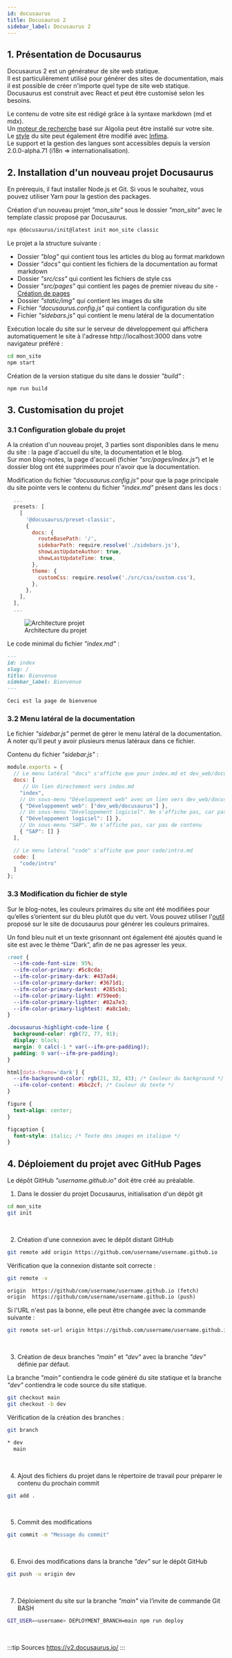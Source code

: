```yaml
---
id: docusaurus
title: Docusaurus 2
sidebar_label: Docusaurus 2
---
```



## 1. Présentation de Docusaurus
Docusaurus 2 est un générateur de site web statique.  
Il est particulièrement utilisé pour générer des sites de documentation, mais il est possible de créer n'importe quel type de site web statique. Docusaurus est construit avec React et peut être customisé selon les besoins.  

Le contenu de votre site est rédigé grâce à la syntaxe markdown (md et mdx).  
Un [moteur de recherche](https://v2.docusaurus.io/docs/search/) basé sur Algolia peut être installé sur votre site.  
Le [style](https://v2.docusaurus.io/docs/styling-layout/#styling-your-site-with-infima) du site peut également être modifié avec [Infima](https://facebookincubator.github.io/infima/).  
Le support et la gestion des langues sont accessibles depuis la version 2.0.0-alpha.71 (i18n => internationalisation).


## 2. Installation d'un nouveau projet Docusaurus
En prérequis, il faut installer Node.js et Git. Si vous le souhaitez, vous pouvez utiliser Yarn pour la gestion des packages.

Création d'un nouveau projet *"mon_site"* sous le dossier *"mon_site"* avec le template classic proposé par Docusaurus.
```bash
npx @docusaurus/init@latest init mon_site classic
```

Le projet a la structure suivante :
- Dossier *"blog"* qui contient tous les articles du blog au format markdown
- Dossier *"docs"* qui contient les fichiers de la documentation au format markdown
- Dossier *"src/css"* qui contient les fichiers de style css
- Dossier *"src/pages"* qui contient les pages de premier niveau du site - [Création de pages](https://v2.docusaurus.io/docs/creating-pages/)
- Dossier *"static/img"* qui contient les images du site
- Fichier *"docusaurus.config.js"* qui contient la configuration du site
- Fichier *"sidebars.js"* qui contient le menu latéral de la documentation

Exécution locale du site sur le serveur de développement qui affichera automatiquement le site à l'adresse http://localhost:3000 dans votre navigateur préféré : 
```bash
cd mon_site
npm start
```

Création de la version statique du site dans le dossier *"build"* :
```bash
npm run build
```


## 3. Customisation du projet
### 3.1 Configuration globale du projet
A la création d'un nouveau projet, 3 parties sont disponibles dans le menu du site : la page d'accueil du site, la documentation et le blog.  
Sur mon blog-notes, la page d'accueil (fichier *"src/pages/index.js"*) et le dossier blog ont été supprimées pour n'avoir que la documentation.

Modification du fichier *"docusaurus.config.js"* pour que la page principale du site pointe vers le contenu du fichier *"index.md"* présent dans les docs :
```javascript {7-8} title="docusaurus.config.js"
  ...
  presets: [
    [
      '@docusaurus/preset-classic',
      {
        docs: {
          routeBasePath: '/',
          sidebarPath: require.resolve('./sidebars.js'),
          showLastUpdateAuthor: true,
          showLastUpdateTime: true,
        },
        theme: {
          customCss: require.resolve('./src/css/custom.css'),
        },
      },
    ],
  ],
  ...
```

<figure>
  <img alt="Architecture projet" src="/img/docusaurus_1.png" />
  <figcaption>Architecture du projet</figcaption>
</figure>

Le code minimal du fichier *"index.md"* :
```markdown title="docs/index.md"
---
id: index
slug: /
title: Bienvenue
sidebar_label: Bienvenue
---

Ceci est la page de bienvenue
```


### 3.2 Menu latéral de la documentation
Le fichier *"sidebar.js"* permet de gérer le menu latéral de la documentation.
A noter qu'il peut y avoir plusieurs menus latéraux dans ce fichier. 

Contenu du fichier *"sidebar.js"* :
```javascript title="sidebar.js"
module.exports = {
  // Le menu latéral "docs" s'affiche que pour index.md et dev_web/docusaurus.md
  docs: [ 
     // Un lien directement vers index.md
    "index",
    // Un sous-menu "Développement web" avec un lien vers dev_web/docusaurus.md
    { "Développement web": ["dev_web/docusaurus"] },
    // Un sous-menu "Développement logiciel". Ne s'affiche pas, car pas de contenu
    { "Développement logiciel": [] },
    // Un sous-menu "SAP". Ne s'affiche pas, car pas de contenu
    { "SAP": [] }
  ],

  // Le menu latéral "code" s'affiche que pour code/intro.md
  code: [ 
    "code/intro" 
  ]                      
};
```


### 3.3 Modification du fichier de style
Sur le blog-notes, les couleurs primaires du site ont été modifiées pour qu’elles s’orientent sur du bleu plutôt que du vert. Vous pouvez utiliser l'[outil](https://v2.docusaurus.io/docs/styling-layout#styling-your-site-with-infima) proposé sur le site de docusaurus pour générer les couleurs primaires.

Un fond bleu nuit et un texte grisonnant ont également été ajoutés quand le site est avec le thème “Dark”, afin de ne pas agresser les yeux.

```css title="src/css/custom.css"
:root {
  --ifm-code-font-size: 95%;
  --ifm-color-primary: #5c8cda;
  --ifm-color-primary-dark: #437ad4;
  --ifm-color-primary-darker: #3671d1;
  --ifm-color-primary-darkest: #285cb1;
  --ifm-color-primary-light: #759ee0;
  --ifm-color-primary-lighter: #82a7e3;
  --ifm-color-primary-lightest: #a8c1eb;
}

.docusaurus-highlight-code-line {
  background-color: rgb(72, 77, 91);
  display: block;
  margin: 0 calc(-1 * var(--ifm-pre-padding));
  padding: 0 var(--ifm-pre-padding);
}

html[data-theme='dark'] {
  --ifm-background-color: rgb(21, 32, 43); /* Couleur du background */
  --ifm-color-content: #bbc2cf; /* Couleur du texte */
}

figure {
  text-align: center;
}

figcaption {
  font-style: italic; /* Texte des images en italique */
}
```


## 4. Déploiement du projet avec GitHub Pages
Le dépôt GitHub *"username.github.io"* doit être créé au préalable.

1. Dans le dossier du projet Docusaurus, initialisation d'un dépôt git
```bash
cd mon_site
git init
``` 
<br/>

2. Création d'une connexion avec le dépôt distant GitHub
```bash
git remote add origin https://github.com/username/username.github.io
```

Vérification que la connexion distante soit correcte :
<div className="container-code">
<div className="code-left">

```bash title="Code"
git remote -v
```
</div>
<div className="code-right">

```txt title="Résultat"
origin  https://github/com/username/username.github.io (fetch)
origin  https://github/com/username/username.github.io (push)
```
</div>
</div>


Si l'URL n'est pas la bonne, elle peut être changée avec la commande suivante :
```bash
git remote set-url origin https://github.com/username/username.github.io
```
<br/>

3. Création de deux branches *"main"* et *"dev"* avec la branche *"dev"* définie par défaut.

La branche *"main"* contiendra le code généré du site statique et la branche *"dev"* contiendra le code source du site statique.
```bash
git checkout main
git checkout -b dev
```
Vérification de la création des branches : 

<div className="container-code">
<div className="code-left">

```bash title="Code"
git branch
```
</div>
<div className="code-right">

```txt title="Résultat"
* dev
  main
```
</div>
</div>

<br/>

4. Ajout des fichiers du projet dans le répertoire de travail pour préparer le contenu du prochain commit
```bash
git add .
```
<br/>

5. Commit des modifications
```bash
git commit -m "Message du commit"
```
<br/>

6. Envoi des modifications dans la branche *"dev"* sur le dépôt GitHub
```bash
git push -u origin dev
```
<br/>


7. Déploiement du site sur la branche *"main"* via l’invite de commande Git BASH
```bash
GIT_USER=<username> DEPLOYMENT_BRANCH=main npm run deploy 
```
<br/>

:::tip Sources
https://v2.docusaurus.io/
:::